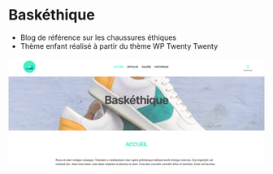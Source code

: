 # Baskéthique 

- Blog de référence sur les chaussures éthiques
- Thème enfant réalisé à partir du thème WP Twenty Twenty

![homepage](/content/themes/twentytwenty-child/assets/images/homepage.png)
